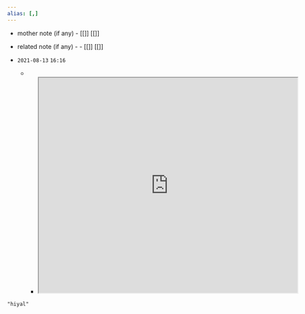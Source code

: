 ```yaml
---
alias: [,]
---
```

- mother note (if any)
		- [[]] [[]]
- related note (if any) -
		- [[]] [[]]


- `2021-08-13`  `16:16`
	- - <iframe src="https://en.wikipedia.org/wiki/%E1%B8%A4iyal" width="600" height="500" ></iframe>

```query
"hiyal"
```
